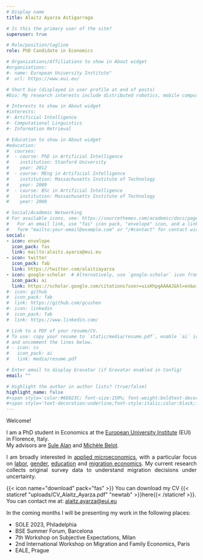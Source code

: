 ```yaml
---
# Display name
title: Alaitz Ayarza Astigarraga

# Is this the primary user of the site?
superuser: true

# Role/position/tagline
role: PhD Candidate in Economics

# Organizations/Affiliations to show in About widget
#organizations:
#- name: European University Institute"
#  url: https://www.eui.eu/

# Short bio (displayed in user profile at end of posts)
#bio: My research interests include distributed robotics, mobile computing and programmable matter.

# Interests to show in About widget
#interests:
#- Artificial Intelligence
#- Computational Linguistics
#- Information Retrieval

# Education to show in About widget
#education:
#  courses:
#  - course: PhD in Artificial Intelligence
#    institution: Stanford University
#    year: 2012
#  - course: MEng in Artificial Intelligence
#    institution: Massachusetts Institute of Technology
#    year: 2009
#  - course: BSc in Artificial Intelligence
#    institution: Massachusetts Institute of Technology
#    year: 2008

# Social/Academic Networking
# For available icons, see: https://sourcethemes.com/academic/docs/page-builder/#icons
#   For an email link, use "fas" icon pack, "envelope" icon, and a link in the
#   form "mailto:your-email@example.com" or "/#contact" for contact widget.
social:
- icon: envelope
  icon_pack: fas
  link: mailto:alaitz.ayarza@eui.eu
- icon: twitter
  icon_pack: fab
  link: https://twitter.com/alaitzayarza
- icon: google-scholar  # Alternatively, use `google-scholar` icon from `ai` icon pack
  icon_pack: ai
  link: https://scholar.google.com/citations?user=uixKhpgAAAAJ&hl=en&oi=sra
#- icon: github
#  icon_pack: fab
#  link: https://github.com/gcushen
#- icon: linkedin
#  icon_pack: fab
#  link: https://www.linkedin.com/

# Link to a PDF of your resume/CV.
# To use: copy your resume to `static/media/resume.pdf`, enable `ai` icons in `params.toml`,
# and uncomment the lines below.
# - icon: cv
#   icon_pack: ai
#   link: media/resume.pdf

# Enter email to display Gravatar (if Gravatar enabled in Config)
email: ""

# Highlight the author in author lists? (true/false)
highlight_name: false
#<span style='color:#66023C; font-size:150%; font-weight:boldtext-decoration:underline'>  </span>
#<span style='text-decoration:underline;font-style:italic;color:black;font-weight:bold'>
---
```


Welcome!

I am a PhD student in Economics at the [European University Institute](https://www.eui.eu/en/academic-units/department-of-economics) (EUI) in Florence, Italy.\
My advisors are [Sule Alan](https://www.sulealan.com) and [Michèle Belot](https://economics.cornell.edu/michèle-belot).

<p align="justify">I am broadly interested in <span style="text-decoration: underline">applied microeconomics</span>, with a particular focus on <span style="text-decoration: underline">labor</span>, <span style="text-decoration: underline">gender</span>, <span style="text-decoration: underline">education</span> and <span style="text-decoration: underline">migration economics</span>. My current research collects original survey data to understand migration decisions under uncertainty. 



{{< icon name="download" pack="fas" >}} You can download my CV {{< staticref "uploads/CV_Alaitz_Ayarza.pdf" "newtab" >}}here{{< /staticref >}}. You can contact me at: alaitz.ayarza@eui.eu

In the coming months I will be presenting my work in the following places:
- SOLE 2023, Philadelphia
- BSE Summer Forum, Barcelona
- 7th Workshop on Subjective Expectations, Milan
- 2nd International Workshop on Migration and Family Economics, Paris
- EALE, Prague



